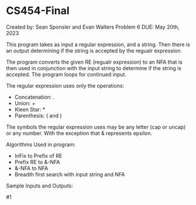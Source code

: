 # CS454-Final
Created by: Sean Sponsler and Evan Walters
Problem 6
DUE: May 20th, 2023

This program takes as input a regular expression, and a string. Then there is an output 
determining if the string is accepted by the regualr expression.

The program converts the given RE (regualr expression) to an NFA that is then used in conjunction
with the input string to determine if the string is accepted. The program loops for 
continued input. 

The regular expression uses only the operations:
- Concatenation: .
- Union: +
- Kleen Star: *
- Parenthesis: ( and )

The symbols the regular expression uses may be any letter (cap or uncap) or any number.
With the exception that & represents epsilon.

Algorithms Used in program:
- InFix to Prefix of RE
- Prefix RE to &-NFA
- &-NFA to NFA
- Breadth first search with input string and NFA

Sample Inputs and Outputs:

#1




